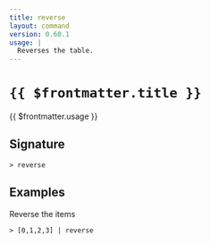 ```yaml
---
title: reverse
layout: command
version: 0.60.1
usage: |
  Reverses the table.
---
```


# `{{ $frontmatter.title }}`

<div style='white-space: pre-wrap;'>{{ $frontmatter.usage }}</div>

## Signature

```> reverse ```

## Examples

Reverse the items
```shell
> [0,1,2,3] | reverse
```
